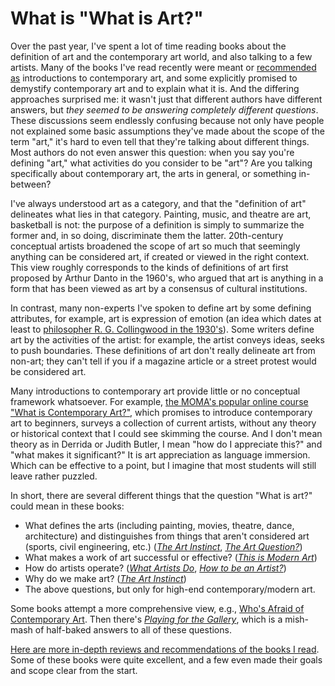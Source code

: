 # What is "What is Art?"

Over the past year, I've spent a lot of time reading books about the definition of art and the contemporary art world, and also talking to a few artists.  Many of the books I've read recently were meant or [recommended as](https://twitter.com/arnicas/status/1152864563504791552) introductions to contemporary art, and some explicitly promised to demystify contemporary art and to explain what it is.  And the differing approaches surprised me: it wasn't just that different authors have different answers, but _they seemed to be answering completely different questions_. These discussions seem endlessly confusing because not only have people not explained some basic assumptions they've made about the scope of the term "art," it's hard to even tell that they're talking about different things.  Most authors do not even answer this question: when you say you're defining "art," what activities do you consider to be "art"?  Are you talking specifically about contemporary art, the arts in general, or something in-between?

I've always understood art as a category, and that the "definition of art" delineates what lies in that category. Painting, music, and theatre are art, basketball is not: the purpose of a definition is simply to summarize the former and, in so doing, discriminate them the latter.  20th-century conceptual artists broadened the scope of art so much that seemingly anything can be considered art, if created or viewed in the right context. This view roughly corresponds to the kinds of definitions of art first proposed by Arthur Danto in the 1960's, who argued that art is anything in a form that has been viewed as art by a consensus of cultural institutions.

In contrast, many non-experts I've spoken to define art by some defining attributes, for example, art is expression of emotion (an idea which dates at least to [philosopher R. G. Collingwood in the 1930's](https://plato.stanford.edu/entries/collingwood-aesthetics/)).  Some writers define art by the activities of the artist: for example, the artist conveys ideas, seeks to push boundaries.  These definitions of art don't really delineate art from non-art; they can't tell if you if a magazine article or a street protest would be considered art. 

Many introductions to contemporary art provide little or no conceptual framework whatsoever. For example, [the MOMA's popular online course "What is Contemporary Art?"](https://www.coursera.org/learn/contemporary-art), which promises to introduce contemporary art to beginners, surveys a collection of current artists, without any theory or historical context that I could see skimming the course. And I don't mean theory as in Derrida or Judith Butler, I mean "how do I appreciate this?" and "what makes it significant?" It is art appreciation as language immersion.  Which can be effective to a point, but I imagine that most students will still leave rather puzzled.

In short, there are several different things that the question "What is art?" could mean in these books:
* What defines the arts (including painting, movies, theatre, dance, architecture) and distinguishes from things that aren't considered art (sports, civil engineering, etc.)  ([_The Art Instinct_](https://www.bloomsbury.com/us/the-art-instinct-9781608190553/), [_The Art Question?_](https://www.amazon.com/Art-Question-Nigel-Warburton/dp/0415174902))
* What makes a work of art successful or effective? ([_This is Modern Art_](https://www.amazon.com/This-Modern-Art-Matthew-Collings/dp/1841881007))
* How do artists operate? ([_What Artists Do_](https://www.amazon.com/What-Artists-Do-Leonard-Koren/dp/0981484662), [_How to be an Artist?_](https://www.penguinrandomhouse.com/books/612484/how-to-be-an-artist-by-jerry-saltz/))
* Why do we make art? ([_The Art Instinct_](https://www.bloomsbury.com/us/the-art-instinct-9781608190553/))
* The above questions, but only for high-end contemporary/modern art.

Some books attempt a more comprehensive view, e.g., [Who's Afraid of Contemporary Art](https://thamesandhudsonusa.com/books/whos-afraid-of-contemporary-art-hardcover). 
Then there's [_Playing for the Gallery_](https://www.penguinrandomhouse.com/books/317973/playing-to-the-gallery-by-grayson-perry/), which is a mish-mash of half-baked answers to all of these questions.

[Here are more in-depth reviews and recommendations of the books I read](https://aaronhertzmann.com/2020/05/04/art-book-reviews.html). Some of these books were quite excellent, and a few even made their goals and scope clear from the start.
